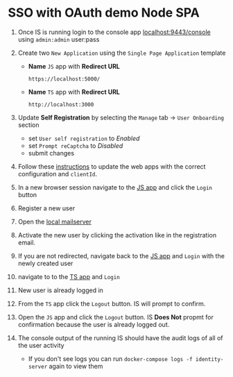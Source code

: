 # SSO with OAuth demo Node SPA

1. Once IS is running login to the console app [localhost:9443/console](https://localhost:9443/console) using `admin:admin` user:pass

1. Create two `New Application` using the `Single Page Application` template

    - __Name__ `JS` app with __Redirect URL__
      ```
      https://localhost:5000/
      ```

    - __Name__ `TS` app with __Redirect URL__
      ```
      http://localhost:3000
      ```

1. Update __Self Registration__ by selecting the `Manage` tab -> `User Onboarding` section

    - set `User self registration` to *Enabled*
    - set `Prompt reCaptcha` to *Disabled*
    - submit changes

1. Follow these [instructions](../README.md#react-apps) to update the web apps with the correct configuration and `clientId`.

1. In a new browser session navigate to the [JS app](https://localhost:5000/) and click the `Login` button

1. Register a new user

1. Open the [local mailserver](http://localhost:8025/) 

1. Activate the new user by clicking the activation like in the registration email.

1. If you are not redirected, navigate back to the [JS app](https://localhost:5000/) and `Login` with the newly created user

1. navigate to to the [TS app](http://localhost:3000) and `Login`

1. New user is already logged in

1. From the `TS` app click the `Logout` button. IS will prompt to confirm.

1. Open the `JS` app and click the `Logout` button. IS __Does Not__ propmt for confirmation because the user is already logged out.

1. The console output of the running IS should have the audit logs of all of the user activity

    - If you don't see logs you can run `docker-compose logs -f identity-server` again to view them
